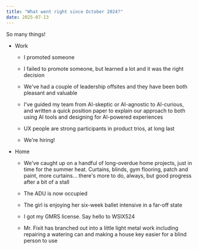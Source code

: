 ```yaml
---
title: "What went right since October 2024?"
date: 2025-07-13
---
```


So many things!

- Work
    - I promoted someone
    
    - I failed to promote someone, but learned a lot and it was the right decision
    
    - We've had a couple of leadership offsites and they have been both pleasant and valuable
    
    - I've guided my team from AI-skeptic or AI-agnostic to AI-curious, and written a quick position paper to explain our approach to both using AI tools and designing for AI-powered experiences
    
    - UX people are strong participants in product trios, at long last
    
    - We're hiring!

- Home
    - We've caught up on a handful of long-overdue home projects, just in time for the summer heat. Curtains, blinds, gym flooring, patch and paint, more curtains… there's more to do, always, but good progress after a bit of a stall
    
    - The ADU is now occupied
    
    - The girl is enjoying her six-week ballet intensive in a far-off state
    
    - I got my GMRS license. Say hello to WSIX524
    
    - Mr. Fixit has branched out into a little light metal work including repairing a watering can and making a house key easier for a blind person to use
